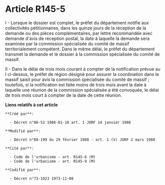 # Article R145-5

I - Lorsque le dossier est complet, le préfet du département notifie aux collectivités pétitionnaires, dans les quinze jours
de la réception de la demande ou des pièces complémentaires, par lettre recommandée avec demande d'avis de réception postal,
la date à laquelle la demande sera examinée par la commission spécialisée du comité de massif territorialement compétent.
Dans le même délai, le préfet du département transmet la demande et le dossier à la commission spécialisée du comité de
massif.

II - Dans le délai de trois mois courant à compter de la notification prévue au I ci-dessus, le préfet de région désigné pour
assurer la coordination dans le massif saisit pour avis la commission spécialisée du comité de massif ; toutefois, si la
notification est faite moins de trois mois avant la date à laquelle une réunion de la commission spécialisée a été convoquée,
le délai de trois mois court à compter de la date de cette réunion.

**Liens relatifs à cet article**

	**Créé par**:

	  - Décret n°86-52 1986-01-10 art. 1 JORF 14 janvier 1986

	**Modifié par**:

	  - Décret n°88-199 du 29 février 1988 - art. 1 (V) JORF 2 mars 1988

	**Cité par**:

	  - Code de l'urbanisme - art. R145-6 (M)
	  - Code de l'urbanisme - art. R145-9 (M)

	**Codifié par**:

	  - Décret n°73-1023 1973-11-08
